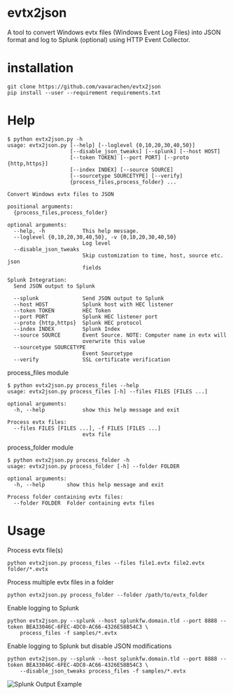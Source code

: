 # evtx2json
A tool to convert Windows evtx files (Windows Event Log Files) into JSON format and log to Splunk (optional) using HTTP Event Collector.

# installation
```
git clone https://github.com/vavarachen/evtx2json
pip install --user --requirement requirements.txt
```

# Help
```
$ python evtx2json.py -h
usage: evtx2json.py [--help] [--loglevel {0,10,20,30,40,50}]
                    [--disable_json_tweaks] [--splunk] [--host HOST]
                    [--token TOKEN] [--port PORT] [--proto {http,https}]
                    [--index INDEX] [--source SOURCE]
                    [--sourcetype SOURCETYPE] [--verify]
                    {process_files,process_folder} ...

Convert Windows evtx files to JSON

positional arguments:
  {process_files,process_folder}

optional arguments:
  --help, -h            This help message.
  --loglevel {0,10,20,30,40,50}, -v {0,10,20,30,40,50}
                        Log level
  --disable_json_tweaks
                        Skip customization to time, host, source etc. json
                        fields

Splunk Integration:
  Send JSON output to Splunk

  --splunk              Send JSON output to Splunk
  --host HOST           Splunk host with HEC listener
  --token TOKEN         HEC Token
  --port PORT           Splunk HEC listener port
  --proto {http,https}  Splunk HEC protocol
  --index INDEX         Splunk Index
  --source SOURCE       Event Source. NOTE: Computer name in evtx will
                        overwrite this value
  --sourcetype SOURCETYPE
                        Event Sourcetype
  --verify              SSL certificate verification

```

process_files module
```
$ python evtx2json.py process_files --help
usage: evtx2json.py process_files [-h] --files FILES [FILES ...]

optional arguments:
  -h, --help            show this help message and exit

Process evtx files:
  --files FILES [FILES ...], -f FILES [FILES ...]
                        evtx file
```

process_folder module
```
$ python evtx2json.py process_folder -h
usage: evtx2json.py process_folder [-h] --folder FOLDER

optional arguments:
  -h, --help       show this help message and exit

Process folder containing evtx files:
  --folder FOLDER  Folder containing evtx files
```


# Usage
Process evtx file(s)
```
python evtx2json.py process_files --files file1.evtx file2.evtx folder/*.evtx
```

Process multiple evtx files in a folder
```
python evtx2json.py process_folder --folder /path/to/evtx_folder
```

Enable logging to Splunk
```
python evtx2json.py --splunk --host splunkfw.domain.tld --port 8888 --token BEA33046C-6FEC-4DC0-AC66-4326E58B54C3 \
    process_files -f samples/*.evtx
```

Enable logging to Splunk but disable JSON modifications
```
python evtx2json.py --splunk --host splunkfw.domain.tld --port 8888 --token BEA33046C-6FEC-4DC0-AC66-4326E58B54C3 \
    --disable_json_tweaks process_files -f samples/*.evtx
```

![Splunk Output Example](https://github.com/vavarachen/evtx2json/blob/master/resources/example1.png)
